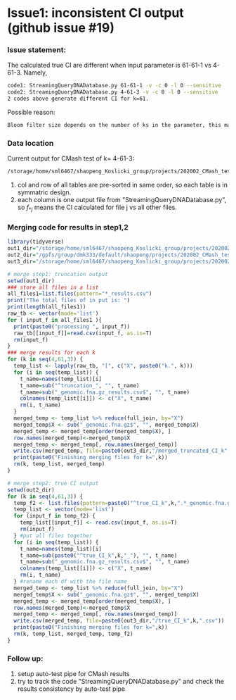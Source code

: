 # Issue1: inconsistent CI output (github issue #19)

### Issue statement: 

The calculated true CI are different when input parameter is 61-61-1 vs 4-61-3. Namely,

```bash
code1: StreamingQueryDNADatabase.py 61-61-1 -v -c 0 -l 0 --sensitive
code2: StreamingQueryDNADatabase.py 4-61-3 -v -c 0 -l 0 --sensitive
2 codes above generate different CI for k=61.
```

Possible reason:

```bash
Bloom filter size depends on the number of ks in the parameter, this may cause the difference.
```



### Data location

Current output for CMash test of k= 4-61-3:

```bash
/storage/home/sml6467/shaopeng_Koslicki_group/projects/202002_CMash_test/results/20200217_CMash_task1_trunction_kmer/step3_results_summary
```

1. col and row of all tables are pre-sorted in same order, so each table is in symmatric design.
2. each column is one output file from "StreamingQueryDNADatabase.py", so $f_{*j}$ means the CI calculated for file j vs all other files.



### Merging code for results in step1,2 

```R
library(tidyverse)
out1_dir="/storage/home/sml6467/shaopeng_Koslicki_group/projects/202002_CMash_test/results/20200217_CMash_task1_trunction_kmer/step1_true_CI_k61_and_truncation_errors/finished"
out2_dir="/gpfs/group/dmk333/default/shaopeng/projects/202002_CMash_test/results/20200217_CMash_task1_trunction_kmer/step2_true_CI_for_all_short_k_mers/finished"
out3_dir="/storage/home/sml6467/shaopeng_Koslicki_group/projects/202002_CMash_test/results/20200217_CMash_task1_trunction_kmer/step3_results_summary"

# merge step1: truncation output
setwd(out1_dir)
### store all files in a list
all_files1=list.files(pattern="*_results.csv")
print("The total files of in put is: ")
print(length(all_files1))
raw_tb <- vector(mode='list')
for ( input_f in all_files1 ){
  print(paste0("processing ", input_f))
  raw_tb[[input_f]]=read.csv(input_f, as.is=T)
  rm(input_f)
}
### merge results for each k
for (k in seq(4,61,3)) {
  temp_list <- lapply(raw_tb, "[", c("X", paste0("k.", k)))
  for (i in seq(temp_list)) {
    t_name=names(temp_list)[i]
    t_name=sub("^truncation_", "", t_name)
    t_name=sub("_genomic.fna.gz_results.csv$", "", t_name)
    colnames(temp_list[[i]]) <- c("X", t_name)
    rm(i, t_name)
  }
  merged_temp <- temp_list %>% reduce(full_join, by="X")
  merged_temp$X <- sub("_genomic.fna.gz$", "", merged_temp$X)
  merged_temp <- merged_temp[order(merged_temp$X), ]
  row.names(merged_temp)<-merged_temp$X
  merged_temp <- merged_temp[, row.names(merged_temp)]
  write.csv(merged_temp, file=paste0(out3_dir,"/merged_truncated_CI_k",k,".csv"))
  print(paste0("Finishing merging files for k=",k))
  rm(k, temp_list, merged_temp)
}

# merge step2: true CI output
setwd(out2_dir)
for (k in seq(4,61,3)) {
  temp_f2 <- list.files(pattern=paste0("^true_CI_k",k,".*_genomic.fna.gz_results.csv$"))
  temp_list <- vector(mode='list')
  for (input_f in temp_f2) {
    temp_list[[input_f]] <- read.csv(input_f, as.is=T)
    rm(input_f)
  } #put all files together
  for (i in seq(temp_list)) {
    t_name=names(temp_list)[i]
    t_name=sub(paste0("^true_CI_k",k,"_"), "", t_name)
    t_name=sub("_genomic.fna.gz_results.csv$", "", t_name)
    colnames(temp_list[[i]]) <- c("X", t_name)
    rm(i, t_name)
  } #rename each df with the file name
  merged_temp <- temp_list %>% reduce(full_join, by="X")
  merged_temp$X <- sub("_genomic.fna.gz$", "", merged_temp$X)
  merged_temp <- merged_temp[order(merged_temp$X), ]
  row.names(merged_temp)<-merged_temp$X
  merged_temp <- merged_temp[, row.names(merged_temp)]
  write.csv(merged_temp, file=paste0(out3_dir,"/true_CI_k",k,".csv"))
  print(paste0("Finishing merging files for k=",k))
  rm(k, temp_list, merged_temp, temp_f2)
}
```



### Follow up:

1. setup auto-test pipe for CMash results
2. try to track the code "StreamingQueryDNADatabase.py" and check the results consistency by auto-test pipe


